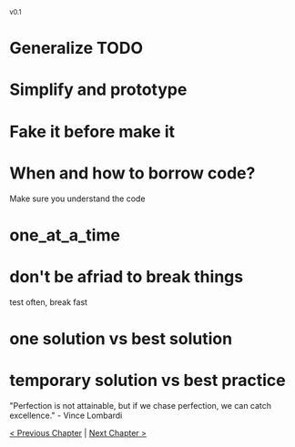 <sub>v0.1</sub>

# Generalize TODO

# Simplify and prototype

# Fake it before make it

# When and how to borrow code?

Make sure you understand the code

# one_at_a_time

# don't be afriad to break things

test often, break fast

# one solution vs best solution

# temporary solution vs best practice

"Perfection is not attainable, but if we chase perfection, we can catch excellence." - Vince Lombardi

[< Previous Chapter](3_identify_problem.md) | [Next Chapter >](5_decompose.md)
